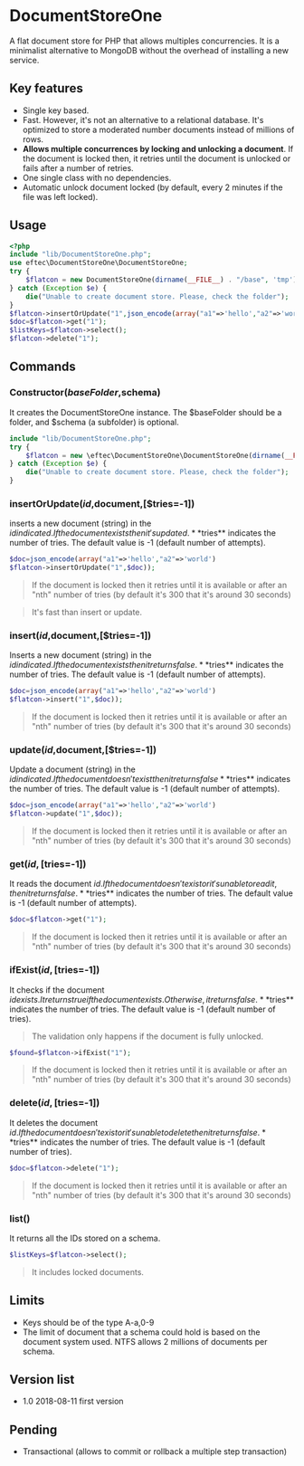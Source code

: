 # DocumentStoreOne
A flat document store for PHP that allows multiples concurrencies. It is a minimalist alternative to MongoDB without the overhead of installing a new service.

## Key features
- Single key based.
- Fast. However, it's not an alternative to a relational database. It's optimized to store a moderated number documents instead of millions of rows.
- **Allows multiple concurrences by locking and unlocking a document**. If the document is locked then, it retries until the document is unlocked or fails after a number of retries.
- One single class with no dependencies.
- Automatic unlock document locked (by default, every 2 minutes if the file was left locked).

## Usage

```php
<?php
include "lib/DocumentStoreOne.php";
use eftec\DocumentStoreOne\DocumentStoreOne;
try {
    $flatcon = new DocumentStoreOne(dirname(__FILE__) . "/base", 'tmp');
} catch (Exception $e) {
    die("Unable to create document store. Please, check the folder");
}
$flatcon->insertOrUpdate("1",json_encode(array("a1"=>'hello',"a2"=>'world')));
$doc=$flatcon->get("1");
$listKeys=$flatcon->select();
$flatcon->delete("1");
```

## Commands

### Constructor($baseFolder,$schema)

It creates the DocumentStoreOne instance.   The $baseFolder should be a folder, and $schema (a subfolder) is optional.

```php
include "lib/DocumentStoreOne.php";
try {
    $flatcon = new \eftec\DocumentStoreOne\DocumentStoreOne(dirname(__FILE__) . "/base", 'tmp');
} catch (Exception $e) {
    die("Unable to create document store. Please, check the folder");
}
```

### insertOrUpdate($id,$document,[$tries=-1])

inserts a new document (string) in the $id indicated. If the document exists then it's updated.
**$tries** indicates the number of tries. The default value is -1 (default number of attempts).

```php
$doc=json_encode(array("a1"=>'hello',"a2"=>'world')
$flatcon->insertOrUpdate("1",$doc));
```
> If the document is locked then it retries until it is available or after an "nth" number of tries (by default it's 300 that it's around 30 seconds)

> It's fast than insert or update.

### insert($id,$document,[$tries=-1])

Inserts a new document (string) in the $id indicated. If the document exists then it returns false.
**$tries** indicates the number of tries. The default value is -1 (default number of attempts).

```php
$doc=json_encode(array("a1"=>'hello',"a2"=>'world')
$flatcon->insert("1",$doc));
```

> If the document is locked then it retries until it is available or after an "nth" number of tries (by default it's 300 that it's around 30 seconds)

### update($id,$document,[$tries=-1])

Update a document (string) in the $id indicated. If the document doesn't exist then it returns false
**$tries** indicates the number of tries. The default value is -1 (default number of attempts).

```php
$doc=json_encode(array("a1"=>'hello',"a2"=>'world')
$flatcon->update("1",$doc));
```

> If the document is locked then it retries until it is available or after an "nth" number of tries (by default it's 300 that it's around 30 seconds)


### get($id,[$tries=-1])

It reads the document $id.  If the document doesn't exist or it's unable to read it, then it returns false.
**$tries** indicates the number of tries. The default value is -1 (default number of attempts).

```php
$doc=$flatcon->get("1");
```

> If the document is locked then it retries until it is available or after an "nth" number of tries (by default it's 300 that it's around 30 seconds)

### ifExist($id,[$tries=-1])

It checks if the document $id exists.  It returns true if the document exists. Otherwise, it returns false.
**$tries** indicates the number of tries. The default value is -1 (default number of tries).
>The validation only happens if the document is fully unlocked.

```php
$found=$flatcon->ifExist("1");
```

> If the document is locked then it retries until it is available or after an "nth" number of tries (by default it's 300 that it's around 30 seconds)

### delete($id,[$tries=-1])

It deletes the document $id.  If the document doesn't exist or it's unable to delete then it returns false.
**$tries** indicates the number of tries. The default value is -1 (default number of tries).

```php
$doc=$flatcon->delete("1");
```

> If the document is locked then it retries until it is available or after an "nth" number of tries (by default it's 300 that it's around 30 seconds)

### list()

It returns all the IDs stored on a schema.

```php
$listKeys=$flatcon->select();
```

> It includes locked documents.


## Limits
- Keys should be of the type A-a,0-9
- The limit of document that a schema could hold is based on the document system used. NTFS allows 2 millions of documents per schema.

## Version list

- 1.0 2018-08-11 first version

## Pending

- Transactional (allows to commit or rollback a multiple step transaction)
